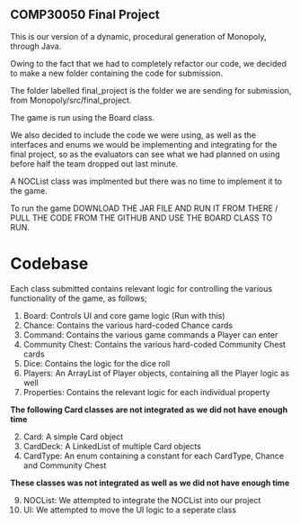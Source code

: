 ## COMP30050 Final Project
This is our version of a dynamic, procedural generation of Monopoly, through Java.

Owing to the fact that we had to completely refactor our code, we decided to make a new folder containing the code for submission.

The folder labelled final_project is the folder we are sending for submission, from Monopoly/src/final_project.

The game is run using the Board class.

We also decided to include the code we were using, as well as the interfaces and enums we would be implementing and integrating for the final project, so as the evaluators can see what we had planned on using before half the team dropped out last minute.

A NOCList class was implmented but there was no time to implement it to the game.

To run the game DOWNLOAD THE JAR FILE AND RUN IT FROM THERE / PULL THE CODE FROM THE GITHUB AND USE THE BOARD CLASS TO RUN.

# Codebase
Each class submitted contains relevant logic for controlling the various functionality of the game, as follows;

1. Board: Controls UI and core game logic (Run with this)
5. Chance: Contains the various hard-coded Chance cards
6. Command: Contains the various game commands a Player can enter
7. Community Chest: Contains the various hard-coded Community Chest cards
8. Dice: Contains the logic for the dice roll
11. Players: An ArrayList of Player objects, containing all the Player logic as well
12. Properties: Contains the relevant logic for each individual property

**The following Card classes are not integrated as we did not have enough time**

2. Card: A simple Card object
3. CardDeck: A LinkedList of multiple Card objects
4. CardType: An enum containing a constant for each CardType, Chance and Community Chest

**These classes was not integrated as well as we did not have enough time**

9. NOCList: We attempted to integrate the NOCList into our project
10. UI: We attempted to move the UI logic to a seperate class
